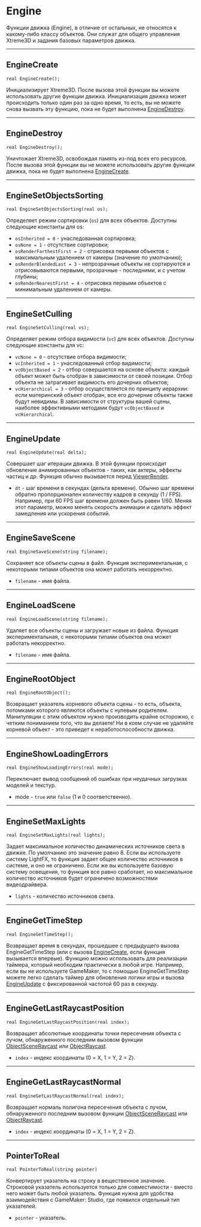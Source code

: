 # Engine

Функции движка (Engine), в отличие от остальных, не относятся к какому-либо классу объектов. Они служат для общего управления Xtreme3D и задания базовых параметров движка.

---

## EngineCreate

`real EngineCreate();`

Инициализирует Xtreme3D. После вызова этой функции вы можете использовать другие функции движка. Инициализация движка может происходить только один раз за одно время, то есть, вы не можете снова вызвать эту функцию, пока не будет выполнена [EngineDestroy](engine.html#enginedestroy).

---

## EngineDestroy

`real EngineDestroy();`

Уничтожает Xtreme3D, освобождая память из-под всех его ресурсов. После вызова этой функции вы не можете использовать другие функции движка, пока не будет выполнена [EngineCreate](engine.html#enginecreate).

---

## EngineSetObjectsSorting

`real EngineSetObjectsSorting(real os);`

Определяет режим сортировки (`os`) для всех объектов. Доступны следующие константы для os:
- `osInherited = 0` - унаследованная сортировка;
- `osNone = 1` - отсутствие сортировки;
- `osRenderFarthestFirst = 2` - отрисовка первыми объектов с максимальным удалением от камеры (значение по умолчанию);
- `osRenderBlendedLast = 3` - непрозрачные объекты не сортируются и отрисовываются первыми, прозрачные - последними, и с учетом глубины;
- `osRenderNearestFirst = 4` - отрисовка первыми объектов с минимальным удалением от камеры.

---

## EngineSetCulling

`real EngineSetCulling(real vs);`

Определяет режим отбора видимости (`vc`) для всех объектов. Доступны следующие константы для vc:
- `vcNone = 0` - отсутствие отбора видимости;
- `vcInherited = 1` - унаследованный отбор видимости;
- `vcObjectBased = 2` - отбор совершается на основе объекта: каждый объект может быть отобран в зависимости от своей позиции. Отбор объекта не затрагивает видимость его дочерних объектов;
- `vcHierarchical = 3` - отбор осуществляется по принципу иерархии: если материнский объект отобран, все его дочерние объекты также будут невидимы.
В зависимости от структуры вашей сцены, наиболее эффективными методами будут `vcObjectBased` и `vcHierarchical`.

---

## EngineUpdate

`real EngineUpdate(real delta);`

Совершает шаг итерации движка. В этой функции происходит обновление анимированных объектов - таких, как актеры, эффекты частиц и др. Функция обычно вызывается перед [ViewerRender](viewer.html#viewerrender).
- `dt` - шаг времени в секундах (дельта времени). Обычно шаг времени обратно пропорционален количеству кадров в секунду (1 / FPS). Например, при 60 FPS шаг времени должен быть равен 1/60. Меняя этот параметр, можно менять скорость анимации и сделать эффект замедления или ускорения событий.

---

## EngineSaveScene

`real EngineSaveScene(string filename);`

Сохраняет все объекты сцены в файл. Функция экспериментальная, с некоторыми типами объектов она может работать некорректно.

- `filename` - имя файла.

---

## EngineLoadScene

`real EngineLoadScene(string filename);`

Удаляет все объекты сцены и загружает новые из файла. Функция экспериментальная, с некоторыми типами объектов она может работать некорректно.

- `filename` - имя файла.

---

## EngineRootObject

`real EngineRootObject();`

Возвращает указатель корневого объекта сцены - то есть, объекта, потомками которого являются объекты с нулевым родителем. Манипуляции с этим объектом нужно производить крайне осторожно, с четким пониманием того, что вы делаете! Ни в коем случае не удаляйте корневой объект - это приведет к неработоспособности движка.

---

## EngineShowLoadingErrors

`real EngineShowLoadingErrors(real mode);`

Переключает вывод сообщений об ошибках при неудачных загрузках моделей и текстур.
- mode - `true` или `false` (1 и 0 соответственно).

---

## EngineSetMaxLights

`real EngineSetMaxLights(real lights);`

Задает максимальное количество динамических источников света в движке. По умолчанию это значение равно 8. Если вы используете систему LightFX, то функция задает общее количество источников в системе, и оно не ограничено. Если же вы используете базовую систему освещения, то функция все равно сработает, но максимальное количество источников будет ограничено возможностями видеодрайвера.
- `lights` - количество источников света.

---

## EngineGetTimeStep

`real EngineGetTimeStep();`

Возвращает время в секундах, прошедшее с предыдущего вызова EngineGetTimeStep (или с вызова [EngineCreate](engine.html#enginecreate), если функция вызывается впервые). Функцию можно использовать для реализации таймера, который необходим практически в любой игре. Например, если вы не используете GameMaker, то с помощью EngineGetTimeStep можете легко сделать таймер для обновления логики игры и вызова [EngineUpdate](engine.html#engineupdate) с фиксированной частотой 60 раз в секунду.

---

## EngineGetLastRaycastPosition

`real EngineGetLastRaycastPosition(real index);`

Возвращает абсолютные координаты точки пересечения объекта с лучом, обнаруженного последним вызовом функции [ObjectSceneRaycast](engine.html#objectsceneraycast) или [ObjectRaycast](engine.html#objectraycast).
- `index` - индекс координаты (0 = X, 1 = Y, 2 = Z).

---

## EngineGetLastRaycastNormal

`real EngineGetLastRaycastNormal(real index);`

Возвращает нормаль полигона пересечения объекта с лучом, обнаруженного последним вызовом функции [ObjectSceneRaycast](engine.html#objectsceneraycast) или [ObjectRaycast](engine.html#objectraycast).
- `index` - индекс координаты (0 = X, 1 = Y, 2 = Z).

---

## PointerToReal

`real PointerToReal(string pointer)`

Конвертирует указатель на строку в вещественное значение. Строковой указатель используется только для совместимости - вместо него может быть любой указатель. Функция нужна для удобства взаимодействия с GameMaker: Studio, где появился отдельный тип указателей.
- `pointer` - указатель.

